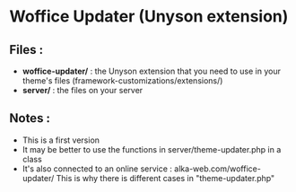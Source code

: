 # Woffice Updater (Unyson extension)

## Files : 

* **woffice-updater/** : the Unyson extension that you need to use in your theme's files (framework-customizations/extensions/)
* **server/** : the files on your server 

## Notes : 

* This is a first version
* It may be better to use the functions in server/theme-updater.php in a class
* It's also connected to an online service : alka-web.com/woffice-updater/ This is why there is different cases in "theme-updater.php"




